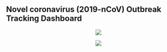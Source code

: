 ## Novel coronavirus (2019-nCoV) Outbreak Tracking Dashboard

<p align="center">
  <img src="https://i.imgur.com/pegZHkx.png">
</p>

<p align="center">
  <img src="https://i.imgur.com/8BseA0C.png">
</p>
